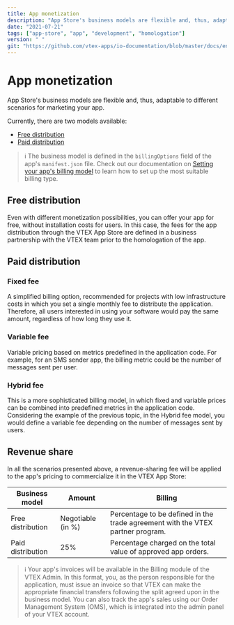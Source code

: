 ```yaml
---
title: App monetization
description: "App Store's business models are flexible and, thus, adaptable to different scenarios for marketing your app."
date: "2021-07-21"
tags: ["app-store", "app", "development", "homologation"]
version: " "
git: "https://github.com/vtex-apps/io-documentation/blob/master/docs/en/Recipes/development/business-guidelines-app-monetization.md#paid-distribution"
---
```


# App monetization

App Store's business models are flexible and, thus, adaptable to different scenarios for marketing your app.

Currently, there are two models available: 
- [Free distribution](#free-distribution)
- [Paid distribution](#paid-distribution)

> ℹ️ The business model is defined in the `billingOptions` field of the app's `manifest.json` file. Check out our documentation on [Setting your app's billing model](https://developers.vtex.com/vtex-developer-docs/docs/vtex-io-documentation-setting-your-apps-billing-model) to learn how to set up the most suitable billing type.


## Free distribution
 
 Even with different monetization possibilities, you can offer your app for free, without installation costs for users. In this case, the fees for the app distribution through the VTEX App Store are defined in a business partnership with the VTEX team prior to the homologation of the app. 


 ## Paid distribution

 ### Fixed fee

 A simplified billing option, recommended for projects with low infrastructure costs in which you set a single monthly fee to distribute the application. Therefore, all users interested in using your software would pay the same amount, regardless of how long they use it. 

### Variable fee

Variable pricing based on metrics predefined in the application code. For example, for an SMS sender app, the billing metric could be the number of messages sent per user. 

### Hybrid fee
This is a more sophisticated billing model, in which fixed and variable prices can be combined into predefined metrics in the application code. Considering the example of the previous topic, in the Hybrid fee model, you would define a variable fee depending on the number of messages sent by users. 

## Revenue share

In all the scenarios presented above, a revenue-sharing fee will be applied to the app's pricing to commercialize it in the VTEX App Store:

Business model  | Amount | Billing
--------------- | ----------- | -------
Free distribution | Negotiable (in %) | Percentage to be defined in the trade agreement with the VTEX partner program.
Paid distribution | 25% |  Percentage charged on the total value of approved app orders.

> ℹ️  Your app's invoices will be available in the Billing module of the VTEX Admin. In this format, you, as the person responsible for the application, must issue an invoice so that VTEX can make the appropriate financial transfers following the split agreed upon in the business model. You can also track the app's sales using our Order Management System (OMS), which is integrated into the admin panel of your VTEX account.
